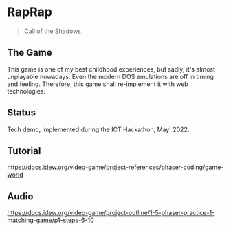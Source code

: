 # RapRap

> Call of the Shadows

## The Game

This game is one of my best childhood experiences, but sadly, it's almost unplayable nowadays.
Even the modern DOS emulations are off in timing and feeling. Therefore, this game shall 
re-implement it with web technologies.

## Status

Tech demo, implemented during the ICT Hackathon, May' 2022.

## Tutorial

https://docs.idew.org/video-game/project-references/phaser-coding/game-world

## Audio

https://docs.idew.org/video-game/project-outline/1-5-phaser-practice-1-matching-game/p1-steps-6-10